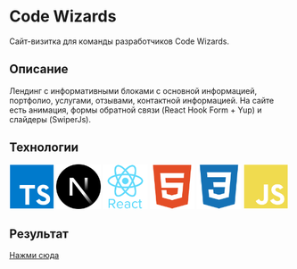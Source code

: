 # Code Wizards

Сайт-визитка для команды разработчиков Code Wizards.

## Описание
<p>
Лендинг с информативными блоками с основной информацией, портфолио, услугами, отзывами, контактной информацией. 
На сайте есть анимация, формы обратной связи (React Hook Form + Yup) и слайдеры (SwiperJs).
</p>

## Технологии
<p>
<img src="https://github.com/devicons/devicon/blob/master/icons/typescript/typescript-plain.svg" alt="TypeScript" width="80rem"/>
<img src="https://github.com/devicons/devicon/blob/master/icons/nextjs/nextjs-original.svg" alt="NextJS" width="80rem"/>
<img src="https://github.com/devicons/devicon/blob/master/icons/react/react-original-wordmark.svg" alt="React" width="80rem"/>
<img src="https://github.com/devicons/devicon/blob/master/icons/html5/html5-plain.svg" alt="HTML" width="80rem"/>
<img src="https://github.com/devicons/devicon/blob/master/icons/css3/css3-plain.svg" alt="CSS" width="80rem"/>
<img src="https://github.com/devicons/devicon/blob/master/icons/javascript/javascript-plain.svg" alt="JavaScript" width="80rem"/>
</p>


## Результат
<a href="https://code-wizards.team">Нажми сюда</a>



